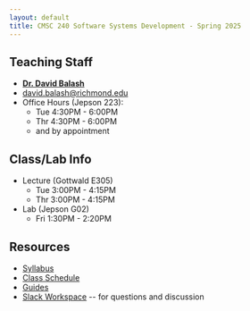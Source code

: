 ```yaml
---
layout: default
title: CMSC 240 Software Systems Development - Spring 2025
---
```

## Teaching Staff
<div class="wrapper" markdown="0">
    <div class="footer-col-wrapper">
        <div class="footer-col two-col-1">
            <ul class="contact-list">
                <li><b><a href="https://cs.richmond.edu/faculty/dbalash/">Dr. David Balash</a></b></li>
                <li><a href="mailto:david.balash@richmond.edu">david.balash@richmond.edu</a></li>
                <li>Office Hours (Jepson 223):
                    <ul>
                        <li>Tue 4:30PM - 6:00PM</li>
                        <li>Thr 4:30PM - 6:00PM</li>
                        <li>and by appointment</li> 
                    </ul>
                </li>
            </ul>
        </div>    
    </div>
</div>


## Class/Lab Info
* Lecture (Gottwald E305)
  * Tue 3:00PM - 4:15PM
  * Thr 3:00PM - 4:15PM
* Lab (Jepson G02)
  * Fri 1:30PM - 2:20PM



## Resources

* [Syllabus](/syllabus.html)
* [Class Schedule](/schedule.html)
* [Guides](/guides)
* [Slack Workspace](https://cmsc240-s25.slack.com) -- for questions and discussion

